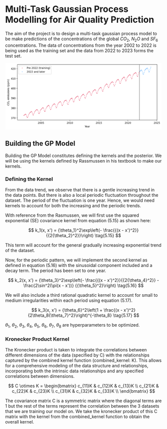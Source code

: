 # Multi-Task Gaussian Process Modelling for Air Quality Prediction
The aim of the project is to design a multi-task gaussian process model to be make predictions of the concentrations of the global $CO_{2}$, $N_{2}O$ and $SF_{6}$ concentrations. The data of concentrations from the year 2002 to 2022 is being used as the training set and the data from 2022 to 2023 forms the test set. 

![alt text](images\CO2_DataViz.png "CO2 Dataset")

## Building the GP Model
Building the GP Model constitutes defining the kernels and the posterior. We will be using the kernels defined by Rassmussen in his textbook to make our kernels.
### Defining the Kernel
From the data trend, we observe that there is a gentle increasing trend in the data points. But there is also a local periodic fluctuation throughout the dataset. The period of the fluctuation is one year. Hence, we would need kernels to account for both the increasing and the periodic trends.

With reference from the Rasmussen, we will first use the squared exponential (SE) covariance kernel from equation (5.15) as shown here:

$$
k_1(x, x') = {\theta_1}^2\exp\left(- \frac{{(x - x')^2}}{{2{\theta_2}^2}}\right) \tag{5.15}
$$

This term will account for the general gradually increasing exponential trend of the dataset.

Now, for the periodic pattern, we will implement the second kernel as defined in equation (5.16) with the sinusoidal component included and a decay term. The period has been set to one year.

$$
k_2(x, x') = {\theta_3}^2\exp\left(- \frac{{(x - x')^2}}{{2{\theta_4}^2}} - \frac{2\sin^2(\pi(x - x'))} {{\theta_5}^2}\right) \tag{5.16}
$$

We will also include a third rational quadratic kernel to account for small to medium irregularities within each period using equation (5.17).

$$
k_3(x, x') = {\theta_6}^2\left(1 + \frac{(x - x')^2}{2\theta_8{\theta_7}^2}\right)^{-\theta_8} \tag{5.17}
$$

$\theta_1$, $\theta_2$, $\theta_3$, $\theta_4$, $\theta_5$, $\theta_6$, $\theta_7$, $\theta_8$ are hyperparameters to be optimized.
### Kronecker Product Kernel
The Kronecker product is taken to integrate the correlations between different dimensions of the data (specified by C) with the relationships captured by the combined kernel function (combined_kernel: K). This allows for a comprehensive modeling of the data structure and relationships, incorporating both the intrinsic data relationships and any specified correlations between dimensions.

$$
C \otimes K = 
\begin{bmatrix}
c_{11}K & c_{12}K & c_{13}K \\
c_{21}K & c_{22}K & c_{23}K \\
c_{31}K & c_{32}K & c_{33}K \\
\end{bmatrix}
$$

The covariance matrix C is a symmetric matrix where the diagonal terms are 1 but the rest of the terms represent the correlation between the 3 datasets that we are training our model on. We take the kronecker product of this C matrix with the kernel from the combined_kernel function to obtain the overall kernel. 
